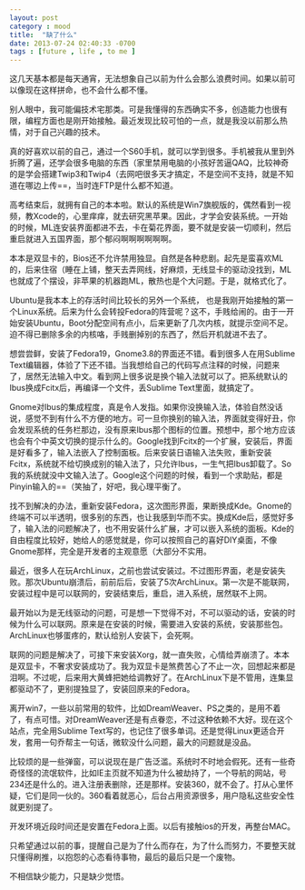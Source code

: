 ```yaml
---
layout: post
category : mood
title:  "缺了什么"
date: 2013-07-24 02:40:33 -0700
tags : [future , life , to me ]
---
```

这几天基本都是每天通宵，无法想象自己以前为什么会那么浪费时间。如果以前可以像现在这样拼命，也不会什么都不懂。
<!-- more -->

别人眼中，我可能偏技术宅那类。可是我懂得的东西确实不多，创造能力也很有限，编程方面也是刚开始接触。最近发现比较可怕的一点，就是我没以前那么热情，对于自己兴趣的技术。

真的好喜欢以前的自己，通过一个S60手机，就可以学到很多。手机被我从里到外折腾了遍，还学会很多电脑的东西（家里禁用电脑的小孩好苦逼QAQ，比较神奇的是学会搭建Twip3和Twip4（去网吧很多天才搞定，不是空间不支持，就是不知道在哪边上传==，当时连FTP是什么都不知道。

高考结束后，就拥有自己的本本啦。默认的系统是Win7旗舰版的，偶然看到一视频，教Xcode的，心里痒痒，就去研究黑苹果。因此，才学会安装系统。一开始的时候，ML连安装界面都进不去，卡在菊花界面，要不就是安装一切顺利，然后重启就进入五国界面，那个郁闷啊啊啊啊啊啊。

本本是双显卡的，Bios还不允许禁用独显。自然是各种悲剧。起先是蛮喜欢ML的，后来住宿（睡在上铺，整天去弄网线，好麻烦，无线显卡的驱动没找到，ML也就成了个摆设，非苹果的机器跑ML，散热也是个大问题。于是，就格式化了。

Ubuntu是我本本上的存活时间比较长的另外一个系统， 也是我刚开始接触的第一个Linux系统。后来为什么会转投Fedora的阵营呢？这不，手贱给闹的。由于一开始安装Ubuntu，Boot分配空间有点小，后来更新了几次内核，就提示空间不足。迫不得已删除多余的内核咯，手贱删掉别的东西了，然后开机就进不去了。

想尝尝鲜，安装了Fedora19，Gnome3.8的界面还不错。看到很多人在用Sublime Text编辑器，体验了下还不错。当我想给自己的代码写点注释的时候，问题来了，居然无法输入中文。看到网上很多说是换个输入法就可以了。把系统默认的Ibus换成Fcitx后，再编译一个文件，丢Sublime Text里面，就搞定了。

Gnome对Ibus的集成程度，真是令人发指。如果你没换输入法，体验自然没话说，感觉不到有什么不方便的地方。可一旦你换别的输入法，界面就变得好丑，你会发现系统的任务栏那边，没有原来Ibus那个图标的位置。预想中，那个地方应该也会有个中英文切换的提示什么的。Google找到Fcitx的一个扩展，安装后，界面是好看多了，输入法嵌入了控制面板。后来安装日语输入法失败，重新安装Fcitx，系统就不给切换成别的输入法了，只允许Ibus，一生气把Ibus卸载了。So 我的系统就没中文输入法了。Google这个问题的时候，看到一个求助贴，都是Pinyin输入的==（笑抽了，好吧，我心理平衡了。

找不到解决的办法，重新安装Fedora，这次图形界面，果断换成Kde。Gnome的终端不可以半透明，很多别的东西，也让我感到华而不实。换成Kde后，感觉好多了，输入法的问题解决了，也不用安装什么扩展，才可以嵌入系统的面板。Kde的自由程度比较好，她给人的感觉就是，你可以按照自己的喜好DIY桌面，不像Gnome那样，完全是开发者的主观意愿（大部分不实用。

最近，很多人在玩ArchLinux，之前也尝试安装过。不过图形界面，老是安装失败。那次Ubuntu崩溃后，前前后后，安装了5次ArchLinux。第一次是不能联网，安装过程中是可以联网的，安装结束后，重启，进入系统，居然联不上网。

最开始以为是无线驱动的问题，可是想一下觉得不对，不可以驱动的话，安装的时候为什么可以联网。原来是在安装的时候，需要进入安装的系统，安装那些包。ArchLinux也够蛋疼的，默认给别人安装下，会死啊。

联网的问题是解决了，可接下来安装Xorg，就一直失败，心情给弄崩溃了。本本是双显卡，不奢求安装成功了。我为双显卡是煞费苦心了不止一次，回想起来都是泪啊。不过呢，后来用大黄蜂把她给调教好了。在ArchLinux下是不管用，连集显都驱动不了，更别提独显了，安装回原来的Fedora。

离开win7，一些以前常用的软件，比如DreamWeaver、PS之类的，是用不着了，有点可惜。对DreamWeaver还是有点眷恋，不过这种依赖不大好。现在这个站点，完全用Sublime Text写的，也记住了很多单词。还是觉得Linux更适合开发，套用一句乔帮主一句话，微软没什么问题，最大的问题就是没品。

比较烦的是一些弹窗，可以说现在是广告泛滥。系统时不时地会假死。还有一些奇奇怪怪的流氓软件，比如IE主页就不知道为什么被劫持了，一个导航的网站，号234还是什么的。进入注册表删除，还是那样。安装360，就不会了。打从心里怀疑，它们是同一伙的。360看着就恶心，后台占用资源很多，用户隐私这些安全性就更别提了。

开发环境近段时间还是安置在Fedora上面。以后有接触ios的开发，再整台MAC。

只希望通过以前的事，提醒自己是为了什么而存在，为了什么而努力，不要整天就只懂得刷推，以抱怨的心态看待事物，最后的最后只是一个废物。

不相信缺少能力，只是缺少觉悟。